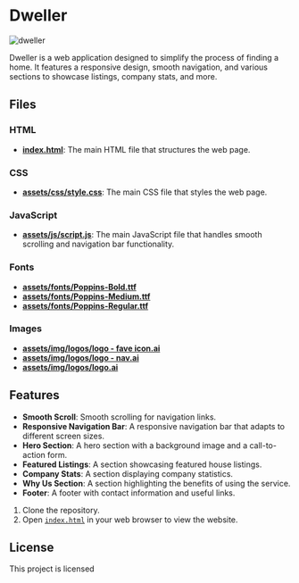 # Dweller

![dweller](https://github.com/user-attachments/assets/b7f4f445-4f83-440f-be97-c4b9ac432473)

Dweller is a web application designed to simplify the process of finding a home. It features a responsive design, smooth navigation, and various sections to showcase listings, company stats, and more.

## Files

### HTML

- **[index.html](index.html)**: The main HTML file that structures the web page.

### CSS

- **[assets/css/style.css](assets/css/style.css)**: The main CSS file that styles the web page.

### JavaScript

- **[assets/js/script.js](assets/js/script.js)**: The main JavaScript file that handles smooth scrolling and navigation bar functionality.

### Fonts

- **[assets/fonts/Poppins-Bold.ttf](assets/fonts/Poppins-Bold.ttf)**
- **[assets/fonts/Poppins-Medium.ttf](assets/fonts/Poppins-Medium.ttf)**
- **[assets/fonts/Poppins-Regular.ttf](assets/fonts/Poppins-Regular.ttf)**

### Images

- **[assets/img/logos/logo - fave icon.ai](assets/img/logos/logo%20-%20fave%20icon.ai)**
- **[assets/img/logos/logo - nav.ai](assets/img/logos/logo%20-%20nav.ai)**
- **[assets/img/logos/logo.ai](assets/img/logos/logo.ai)**

## Features

- **Smooth Scroll**: Smooth scrolling for navigation links.
- **Responsive Navigation Bar**: A responsive navigation bar that adapts to different screen sizes.
- **Hero Section**: A hero section with a background image and a call-to-action form.
- **Featured Listings**: A section showcasing featured house listings.
- **Company Stats**: A section displaying company statistics.
- **Why Us Section**: A section highlighting the benefits of using the service.
- **Footer**: A footer with contact information and useful links.


1. Clone the repository.
2. Open [`index.html`](index.html) in your web browser to view the website.

## License

This project is licensed
